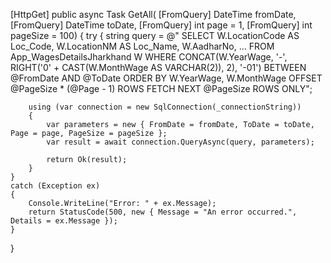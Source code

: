 [HttpGet]
public async Task<IActionResult> GetAll(
    [FromQuery] DateTime fromDate, 
    [FromQuery] DateTime toDate, 
    [FromQuery] int page = 1, 
    [FromQuery] int pageSize = 100)
{
    try
    {
        string query = @"
        SELECT 
            W.LocationCode AS Loc_Code,
            W.LocationNM AS Loc_Name,
            W.AadharNo,
            ...
        FROM App_WagesDetailsJharkhand W
        WHERE 
            CONCAT(W.YearWage, '-', RIGHT('0' + CAST(W.MonthWage AS VARCHAR(2)), 2), '-01') 
            BETWEEN @FromDate AND @ToDate
        ORDER BY W.YearWage, W.MonthWage
        OFFSET @PageSize * (@Page - 1) ROWS 
        FETCH NEXT @PageSize ROWS ONLY";

        using (var connection = new SqlConnection(_connectionString))
        {
            var parameters = new { FromDate = fromDate, ToDate = toDate, Page = page, PageSize = pageSize };
            var result = await connection.QueryAsync(query, parameters);

            return Ok(result);
        }
    }
    catch (Exception ex)
    {
        Console.WriteLine("Error: " + ex.Message);
        return StatusCode(500, new { Message = "An error occurred.", Details = ex.Message });
    }
}
